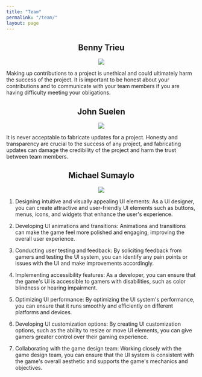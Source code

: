 ```yaml
---
title: "Team"
permalink: "/team/"
layout: page
---
```


<h2 style="text-align: center;">Benny Trieu</h2>

<p align="center">
  <img src="https://avatars.githubusercontent.com/u/76574420?v=4">
</p>

Making up contributions to a project is unethical and could ultimately harm the success of the project. It is important to be honest about your contributions and to communicate with your team members if you are having difficulty meeting your obligations.

<h2 style="text-align: center;">John Suelen</h2>

<p align="center">
  <img src="https://cdn.discordapp.com/attachments/1088056272689049720/1088064639104987186/image.png">
</p>

It is never acceptable to fabricate updates for a project. Honesty and transparency are crucial to the success of any project, and fabricating updates can damage the credibility of the project and harm the trust between team members.

<h2 style="text-align: center;">Michael Sumaylo</h2>

<p align="center">
  <img src="https://avatars.githubusercontent.com/u/97885062?v=4">
</p>

1. Designing intuitive and visually appealing UI elements: As a UI designer, you can create attractive and user-friendly UI elements such as buttons, menus, icons, and widgets that enhance the user's experience.

2. Developing UI animations and transitions: Animations and transitions can make the game feel more polished and engaging, improving the overall user experience.

3. Conducting user testing and feedback: By soliciting feedback from gamers and testing the UI system, you can identify any pain points or issues with the UI and make improvements accordingly.

4. Implementing accessibility features: As a developer, you can ensure that the game's UI is accessible to gamers with disabilities, such as color blindness or hearing impairment.

5. Optimizing UI performance: By optimizing the UI system's performance, you can ensure that it runs smoothly and efficiently on different platforms and devices.

6. Developing UI customization options: By creating UI customization options, such as the ability to resize or move UI elements, you can give gamers greater control over their gaming experience.

7. Collaborating with the game design team: Working closely with the game design team, you can ensure that the UI system is consistent with the game's overall aesthetic and supports the game's mechanics and objectives.